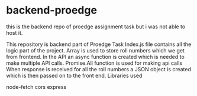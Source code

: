 # backend-proedge
this is the backend repo of proedge assignment task but i was not able to host it.

This repository is backend part of Proedge Task Index.js file contains all the logic part of the project. Array is used to store roll numbers which we get from frontend. In the API an async function is created which is needed to make multiple API calls. Promise.All function is used for making api calls When response is received for all the roll numbers a JSON object is created which is then passed on to the front end.
Libraries used

 node-fetch
	cors
	express

